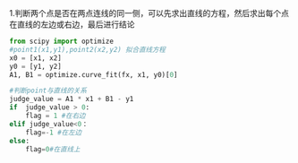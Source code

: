1.判断两个点是否在两点连线的同一侧，可以先求出直线的方程，然后求出每个点在直线的左边或右边，最后进行结论

```python
from scipy import optimize
#point1(x1,y1),point2(x2,y2) 拟合直线方程
x0 = [x1, x2]
y0 = [y1, y2]
A1, B1 = optimize.curve_fit(fx, x1, y0)[0]

#判断point与直线的关系
judge_value = A1 * x1 + B1 - y1
if  judge_value > 0:
    flag = 1 #在右边
elif judge_value<0：
    flag=-1 #在左边
else:
    flag=0#在直线上
```
